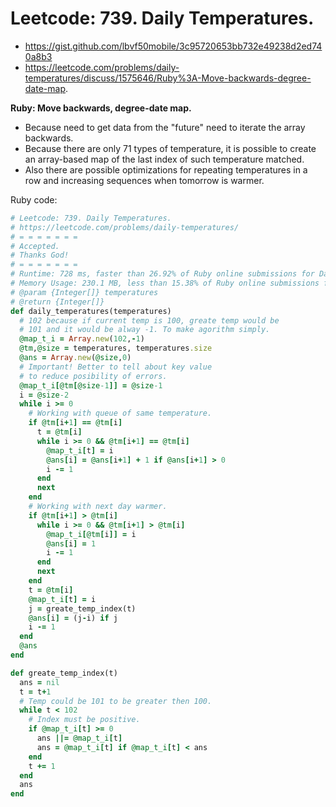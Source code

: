 # Leetcode: 739. Daily Temperatures.

- https://gist.github.com/lbvf50mobile/3c95720653bb732e49238d2ed740a8b3
- https://leetcode.com/problems/daily-temperatures/discuss/1575646/Ruby%3A-Move-backwards-degree-date-map.
 
**Ruby: Move backwards, degree-date map.**


- Because need to get data from the "future" need to iterate the array backwards.
- Because there are only 71 types of temperature, it is possible to create an array-based map of the last index of such temperature matched.
- Also there are possible optimizations for repeating temperatures in a row and increasing sequences when tomorrow is warmer.



Ruby code:
```Ruby
# Leetcode: 739. Daily Temperatures.
# https://leetcode.com/problems/daily-temperatures/
# = = = = = = =
# Accepted.
# Thanks God!
# = = = = = = =
# Runtime: 728 ms, faster than 26.92% of Ruby online submissions for Daily Temperatures.
# Memory Usage: 230.1 MB, less than 15.38% of Ruby online submissions for Daily Temperatures.
# @param {Integer[]} temperatures
# @return {Integer[]}
def daily_temperatures(temperatures)
  # 102 because if current temp is 100, greate temp would be 
  # 101 and it would be alway -1. To make agorithm simply.
  @map_t_i = Array.new(102,-1) 
  @tm,@size = temperatures, temperatures.size
  @ans = Array.new(@size,0)
  # Important! Better to tell about key value
  # to reduce posibility of errors.
  @map_t_i[@tm[@size-1]] = @size-1
  i = @size-2
  while i >= 0
    # Working with queue of same temperature.
    if @tm[i+1] == @tm[i]
      t = @tm[i]
      while i >= 0 && @tm[i+1] == @tm[i]
        @map_t_i[t] = i
        @ans[i] = @ans[i+1] + 1 if @ans[i+1] > 0
        i -= 1
      end
      next
    end
    # Working with next day warmer.
    if @tm[i+1] > @tm[i]
      while i >= 0 && @tm[i+1] > @tm[i]
        @map_t_i[@tm[i]] = i
        @ans[i] = 1
        i -= 1
      end
      next
    end
    t = @tm[i]
    @map_t_i[t] = i
    j = greate_temp_index(t)
    @ans[i] = (j-i) if j
    i -= 1
  end
  @ans
end

def greate_temp_index(t)
  ans = nil
  t = t+1
  # Temp could be 101 to be greater then 100.
  while t < 102
    # Index must be positive.
    if @map_t_i[t] >= 0
      ans ||= @map_t_i[t]
      ans = @map_t_i[t] if @map_t_i[t] < ans
    end
    t += 1
  end
  ans
end
```
